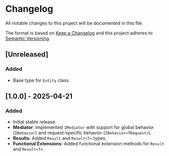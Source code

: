 # Changelog

All notable changes to this project will be documented in this file.

The format is based on [Keep a Changelog](https://keepachangelog.com/en/1.0.0/)
and this project adheres to [Semantic Versioning](https://semver.org/).

## [Unreleased]

### Added
- Base type for `Entity` class.

## [1.0.0] - 2025-04-21

### Added
- Initial stable release.
- **Mediator**: Implemented `IMediator` with support for global behavior (`IBehavior`) and request-specific behavior (`IBehavior<TRequest>`).
- **Results**: Added `Result` and `Result<T>` types.
- **Functional Extensions**: Added functional extension methods for `Result` and `Result<T>`.
